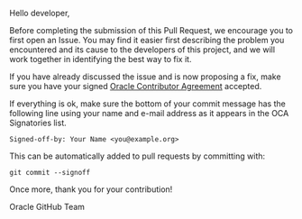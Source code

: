 Hello developer,

Before completing the submission of this Pull Request, we encourage you to first open an Issue. You may find it easier first describing the problem you encountered and its cause to the developers of this project, and we will work together in identifying the best way to fix it.

If you have already discussed the issue and is now proposing a fix, make sure you have your signed [Oracle Contributor Agreement](https://www.oracle.com/technetwork/community/oca-486395.html) accepted.

If everything is ok, make sure the bottom of your commit message has the following line using your name and e-mail address as it appears in the OCA Signatories list.

```
Signed-off-by: Your Name <you@example.org>
```

This can be automatically added to pull requests by committing with:

```
git commit --signoff
````

Once more, thank you for your contribution!

Oracle GitHub Team
